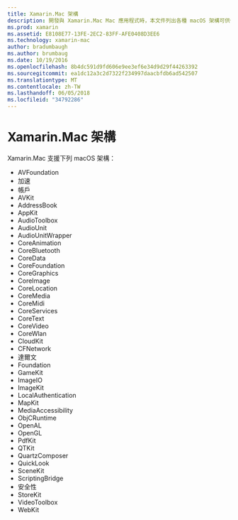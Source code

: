 ```yaml
---
title: Xamarin.Mac 架構
description: 開發與 Xamarin.Mac Mac 應用程式時，本文件列出各種 macOS 架構可供使用。
ms.prod: xamarin
ms.assetid: E8108E77-13FE-2EC2-83FF-AFE0408D3EE6
ms.technology: xamarin-mac
author: bradumbaugh
ms.author: brumbaug
ms.date: 10/19/2016
ms.openlocfilehash: 8b4dc591d9fd606e9ee3ef6e34d9d29f44263392
ms.sourcegitcommit: ea1dc12a3c2d7322f234997daacbfdb6ad542507
ms.translationtype: MT
ms.contentlocale: zh-TW
ms.lasthandoff: 06/05/2018
ms.locfileid: "34792286"
---
```

# <a name="xamarinmac-frameworks"></a>Xamarin.Mac 架構

Xamarin.Mac 支援下列 macOS 架構：

-  AVFoundation 
-  加速
-  帳戶
-  AVKit
-  AddressBook 
-  AppKit 
-  AudioToolbox 
-  AudioUnit 
-  AudioUnitWrapper 
-  CoreAnimation 
-  CoreBluetooth 
-  CoreData 
-  CoreFoundation 
-  CoreGraphics 
-  CoreImage 
-  CoreLocation 
-  CoreMedia 
-  CoreMidi 
-  CoreServices 
-  CoreText 
-  CoreVideo 
-  CoreWlan 
-  CloudKit
-  CFNetwork
-  達爾文 
-  Foundation 
-  GameKit 
-  ImageIO 
-  ImageKit 
-  LocalAuthentication
-  MapKit
-  MediaAccessibility
-  ObjCRuntime 
-  OpenAL 
-  OpenGL 
-  PdfKit 
-  QTKit 
-  QuartzComposer 
-  QuickLook 
-  SceneKit 
-  ScriptingBridge 
-  安全性 
-  StoreKit 
-  VideoToolbox
-  WebKit

